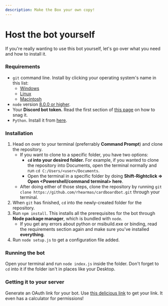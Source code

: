 ```yaml
---
description: Make the Box your own copy!
---
```


# Host the bot yourself

If you're really wanting to use this bot yourself, let's go over what you need and how to install it.

### Requirements

* `git` command line. Install by clicking your operating system's name in this list:
  * [Windows](https://git-scm.com/download/win)
  * [Linux](https://git-scm.com/book/en/v2/Getting-Started-Installing-Git)
  * [Macintosh](https://git-scm.com/download/mac)
* `node` version [8.0.0 or higher](https://nodejs.org).
* Your **Discord bot token.** Read the first section of [this page](https://anidiots.guide/getting-started/the-long-version.html) on how to snag it.
* `Python`. Install it from [here](https://www.python.org/downloads).

### Installation

1. Head on over to your terminal \(preferrably **Command Prompt**\) and clone the repository.
   * If you want to clone to a specific folder, you have two options:
     * **`cd` into your desired folder.** For example, if you wanted to clone the repository into Documents, open the terminal normally and run `cd C:/Users/<user>/Documents`.
     * Open the terminal in a specific folder by doing **Shift-Rightclick =&gt; Open &lt;Powershell/command terminal&gt; here**.
   * After doing either of those steps, clone the repository by running `git clone https://github.com/rhearmas/cardboardbot.git` through your terminal.
2. When `git` has finished, `cd` into the newly-created folder for the repository.
3. Run `npm install`. This installs all the prerequisites for the bot through **Node package manager**, which is bundled with `node`.
   * If you get any errors about python or msibuild.exe or binding, read the requirements section again and make sure you've installed **everything**.
4. Run `node setup.js` to get a configuration file added.

### Running the bot

Open your terminal and run `node index.js` inside the folder. Don't forget to `cd` into it if the folder isn't in places like your Desktop.

### Getting it to your server

Generate an OAuth link for your bot. Use [this delicious link](https://finitereality.github.io/permissions-calculator/?v=0) to get your link. It even has a calculator for permissions!

